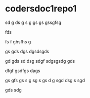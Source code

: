 # codersdoc1repo1
sd
g
ds
g
s
g
gs
gs
gssgfsg

fds

fs
f
ghsfhs
g

gs
gds
dgs
dgsdsgds

gd
gds
sd
dsg
sdgf
sdgsgsdg
gds

dfgf
gsdfgs
dags

gs
gfs
gs
s
g
sg
s
gs
d
g
sgd
dsg
s
sgd

gds
sdg
